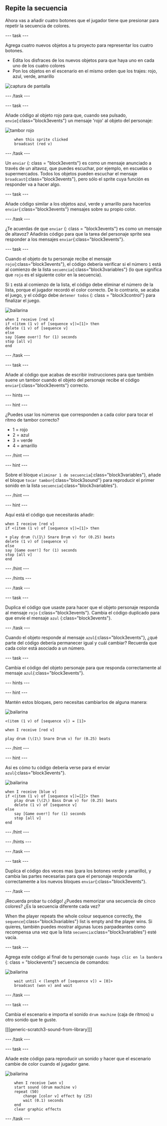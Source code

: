 ## Repite la secuencia

Ahora vas a añadir cuatro botones que el jugador tiene que presionar para repetir la secuencia de colores.

\--- task \---

Agrega cuatro nuevos objetos a tu proyecto para representar los cuatro botones.

+ Edita los disfraces de los nuevos objetos para que haya uno en cada uno de los cuatro colores
+ Pon los objetos en el escenario en el mismo orden que los trajes: rojo, azul, verde, amarillo

![captura de pantalla](images/colour-drums.png)

\--- /task \---

\--- task \---

Añade código al objeto rojo para que, cuando sea pulsado, `envíe`{:class="block3events"} un mensaje 'rojo' al objeto del personaje:

![tambor rojo](images/red_drum.png)

```blocks3
    when this sprite clicked
    broadcast (red v)
```

\--- /task \---

Un `enviar` {: class = "block3events"} es como un mensaje anunciado a través de un altavoz, que puedes escuchar, por ejemplo, en escuelas o supermercados. Todos los objetos pueden escuchar el mensaje `broadcast`{:class="block3events"}, pero sólo el sprite cuya función es responder va a hacer algo.

\--- task \---

Añade código similar a los objetos azul, verde y amarillo para hacerlos `enviar`{:class="block3events"} mensajes sobre su propio color.

\--- /task \---

¿Te acuerdas de que `enviar` {: class = "block3events"} es como un mensaje de altavoz? Añadirás código para que la tarea del personaje sprite sea responder a los mensajes `enviar`{:class="block3events"}.

\--- task \---

Cuando el objeto de tu personaje recibe el mensaje `rojo`{:class="block3events"}, el código debería verificar si el número `1` está al comienzo de la lista `secuencia`{:class="block3variables"} (lo que significa que `rojo` es el siguiente color en la secuencia).

Si `1` está al comienzo de la lista, el código debe eliminar el número de la lista, porque el jugador recordó el color correcto. De lo contrario, se acaba el juego, y el código debe `detener todos` {: class = "block3control"} para finalizar el juego.

![bailarina](images/ballerina.png)

```blocks3
when I receive [red v]
if <(item (1 v) of [sequence v])=[1]> then
delete (1 v) of [sequence v]
else
say [Game over!] for (1) seconds
stop [all v]
end
```

\--- /task \---

\--- task \---

Añade al código que acabas de escribir instrucciones para que también suene un tambor cuando el objeto del personaje recibe el código `enviar`{:class="block3events"} correcto.

\--- hints \---

\--- hint \---

¿Puedes usar los números que corresponden a cada color para tocar el ritmo de tambor correcto?

+ 1 = rojo
+ 2 = azul
+ 3 = verde
+ 4 = amarillo

\--- /hint \---

\--- hint \---

Sobre el bloque `eliminar 1 de secuencia`{:class="block3variables"}, añade el bloque `tocar tambor`{:class="block3sound"} para reproducir el primer sonido en la lista `secuencia`{:class="block3variables"}.

\--- /hint \---

\--- hint \---

Aquí está el código que necesitarás añadir:

```blocks3
when I receive [red v]
if <(item (1 v) of [sequence v])=[1]> then

+ play drum (\(1\) Snare Drum v) for (0.25) beats
delete (1 v) of [sequence v]
else
say [Game over!] for (1) seconds
stop [all v]
end
```

\--- /hint \---

\--- /hints \---

\--- /task \---

\--- task \---

Duplica el código que usaste para hacer que el objeto personaje responda al mensaje `rojo` {:class="block3events"}. Cambia el código duplicado para que envíe el mensaje `azul` {:class="block3events"}.

\--- /task \---

Cuando el objeto responde al mensaje `azul`{:class="block3events"}, ¿qué parte del código debería permanecer igual y cuál cambiar? Recuerda que cada color está asociado a un número.

\--- task \---

Cambia el código del objeto personaje para que responda correctamente al mensaje `azul`{:class="block3events"}.

\--- hints \---

\--- hint \---

Mantén estos bloques, pero necesitas cambiarlos de alguna manera:

![bailarina](images/ballerina.png)

```blocks3
<(item (1 v) of [sequence v]) = [1]>

when I receive [red v]

play drum (\(1\) Snare Drum v) for (0.25) beats
```

\--- /hint \---

\--- hint \---

Así es cómo tu código debería verse para el enviar `azul`{:class="block3events"}.

![bailarina](images/ballerina.png)

```blocks3
when I receive [blue v]
if <(item (1 v) of [sequence v])=[2]> then
    play drum (\(2\) Bass Drum v) for (0.25) beats
    delete (1 v) of [sequence v]
else
    say [Game over!] for (1) seconds
    stop [all v]
end
```

\--- /hint \---

\--- /hints \---

\--- /task \---

\--- task \---

Duplica el código dos veces mas (para los botones verde y amarillo), y cambia las partes necesarias para que el personaje responda correctamente a los nuevos bloques `enviar`{:class="block3events"}.

\--- /task \---

¡Recuerda probar tu código! ¿Puedes memorizar una secuencia de cinco colores? ¿Es la secuencia diferente cada vez?

When the player repeats the whole colour sequence correctly, the `sequence`{:class="block3variables"} list is empty and the player wins. Si quieres, también puedes mostrar algunas luces parpadeantes como recompensa una vez que la lista `secuencia`:class="block3variables"} esté vacía.

\--- task \---

Agrega este código al final de tu personaje `cuando haga clic en la bandera` {: class = "blockevents"} secuencia de comandos:

![bailarina](images/ballerina.png)

```blocks3
    wait until < (length of [sequence v]) = [0]>
    broadcast (won v) and wait
```

\--- /task \---

\--- task \---

Cambia el escenario e importa el sonido `drum machine` (caja de ritmos) u otro sonido que te guste.

[[[generic-scratch3-sound-from-library]]]

\--- /task \---

\--- task \---

Añade este código para reproducir un sonido y hacer que el escenario cambie de color cuando el jugador gane.

![bailarina](images/stage.png)

```blocks3
    when I receive [won v]
    start sound (drum machine v)
    repeat (50)
        change [color v] effect by (25)
        wait (0.1) seconds
    end
    clear graphic effects
```

\--- /task \---